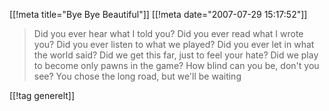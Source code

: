 [[!meta  title="Bye Bye Beautiful"]]
[[!meta  date="2007-07-29 15:17:52"]]
<blockquote>Did you ever hear what I told you?
Did you ever read what I wrote you?
Did you ever listen to what we played?
Did you ever let in what the world said?
Did we get this far, just to feel your hate?
Did we play to become only pawns in the game?
How blind can you be, don't you see?
You chose the long road, but we'll be waiting</blockquote>

[[!tag  generelt]]